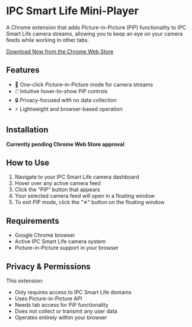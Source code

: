 # IPC Smart Life Mini-Player

A Chrome extension that adds Picture-in-Picture (PiP) functionality to IPC Smart Life camera streams, allowing you to keep an eye on your camera feeds while working in other tabs.

[Download Now from the Chrome Web Store](https://chromewebstore.google.com/detail/ipc-smart-life-mini-playe/nenhfjfmjapdimgjfnmambljkbjieanl)

## Features

- 🎯 One-click Picture-in-Picture mode for camera streams
- 🖱️ Intuitive hover-to-show PiP controls
- 🔒 Privacy-focused with no data collection
- ⚡ Lightweight and browser-based operation

## Installation

**Currently pending Chrome Web Store approval**

## How to Use

1. Navigate to your IPC Smart Life camera dashboard
2. Hover over any active camera feed
3. Click the "PiP" button that appears
4. Your selected camera feed will open in a floating window
5. To exit PiP mode, click the "✕" button on the floating window

## Requirements

- Google Chrome browser
- Active IPC Smart Life camera system
- Picture-in-Picture support in your browser

## Privacy & Permissions

This extension:
- Only requires access to IPC Smart Life domains
- Uses Picture-in-Picture API
- Needs tab access for PiP functionality
- Does not collect or transmit any user data
- Operates entirely within your browser
